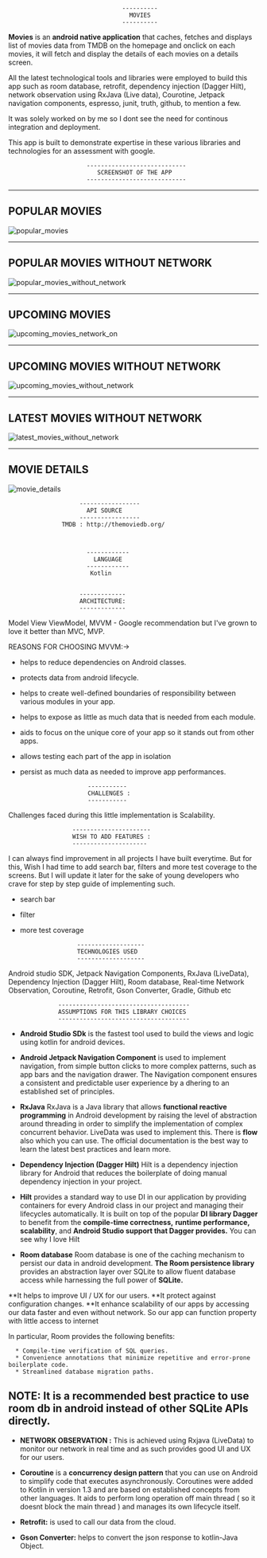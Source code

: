                                     ----------
                                      MOVIES
                                    ----------
                            
**Movies** is an **android native application** that caches, fetches  and displays 
list of movies data from TMDB on the homepage and onclick on each movies,
it will fetch and display the details of each movies on a details screen. 

All the latest technological tools and libraries were employed to build this
app such as  room database, retrofit, dependency injection (Dagger Hilt), 
network observation using RxJava (Live data), Courotine, Jetpack navigation components,
espresso, junit, truth,  github, to mention a few. 

It was solely worked on by me so I 
dont see the need for continous integration and deployment.

This app is built to demonstrate expertise in these various libraries and technologies 
for an assessment with google. 

                          ----------------------------
                             SCREENSHOT OF THE APP
                          ----------------------------

---------------
POPULAR MOVIES
---------------


![popular_movies](https://user-images.githubusercontent.com/54009597/171627234-00db40c5-e23d-413b-880a-3bcb5388bed1.jpeg)


-------------------------------
POPULAR MOVIES WITHOUT NETWORK
-------------------------------


![popular_movies_without_network](https://user-images.githubusercontent.com/54009597/171627430-2a1365e0-72ba-43b4-aa6d-115cda092f93.jpeg)



----------------
UPCOMING MOVIES
----------------


![upcoming_movies_network_on](https://user-images.githubusercontent.com/54009597/171627812-6b13587a-9aa2-43d9-8e86-01568256eb34.jpeg)


-------------------------------
UPCOMING MOVIES WITHOUT NETWORK
-------------------------------


![upcoming_movies_without_network](https://user-images.githubusercontent.com/54009597/171627709-58783e19-3833-4755-8ed8-197781aa51e6.jpeg)

-------------------------------
LATEST MOVIES WITHOUT NETWORK
-------------------------------


![latest_movies_without_network](https://user-images.githubusercontent.com/54009597/171627524-29c6d1e0-aff4-4466-a959-28ecfe3dbf83.jpeg)


--------------
MOVIE DETAILS
--------------


![movie_details](https://user-images.githubusercontent.com/54009597/171627615-c7ef11c1-5178-4c30-aac6-7b8941c59c77.jpeg)

                        -----------------
                          API SOURCE
                        -----------------
                   TMDB : http://themoviedb.org/
                              
                              
                              
                          ------------
                            LANGUAGE 
                          ------------
                           Kotlin


                        -------------
                        ARCHITECTURE: 
                        -------------
Model View ViewModel, MVVM - Google recommendation but I've grown to love it better than MVC, MVP.

REASONS FOR CHOOSING MVVM:-> 
 * helps to reduce dependencies on Android classes.
 * protects data from android lifecycle.
 * helps to create well-defined boundaries of responsibility between various modules in your app.
 * helps to expose as little as much data that is needed from each module.
 * aids to focus on the unique core of your app so it stands out from other apps.
 * allows testing each part of the app in isolation
 * persist as much data as needed to improve app performances.

                          -----------
                          CHALLENGES : 
                          -----------
Challenges faced during this little implementation is Scalability.

                      ----------------------
                      WISH TO ADD FEATURES : 
                      ---------------------
I can always find improvement in all projects I have built everytime. But for this, 
Wish I had time to add search bar, filters  and more test coverage to the screens. But I will update it later
for the sake of young developers who crave for step by step guide of implementing such. 

* search bar
* filter
* more test coverage

                      -------------------
                      TECHNOLOGIES USED
                      -------------------
Android studio SDK, Jetpack Navigation Components, RxJava (LiveData), 
Dependency Injection (Dagger Hilt), Room database, Real-time Network Observation,
Coroutine, Retrofit, Gson Converter, Gradle, Github etc

                  -------------------------------------
                  ASSUMPTIONS FOR THIS LIBRARY CHOICES
                  -------------------------------------
* **Android Studio SDk** is the fastest tool used to build the views and logic using 
kotlin for android devices.

* **Android Jetpack Navigation Component**  is used to implement navigation, from simple 
button clicks to more complex patterns, such as app bars and the navigation drawer.
The Navigation component ensures a consistent and predictable user experience by a
dhering to an established set of principles.

* **RxJava** RxJava is a Java library that allows **functional reactive programming** in 
Android development by raising the level of abstraction around threading in order to
simplify the implementation of complex concurrent behavior. LiveData was used to implement this.
There is **flow** also which you can use. The official documentation is the best way to learn the
latest best practices and learn more.

* **Dependency Injection (Dagger Hilt)** Hilt is a dependency injection library for Android that 
reduces the boilerplate of doing manual dependency injection in your project.

* **Hilt** provides a standard way to use DI in our application by providing containers for every 
Android class in our project and managing their lifecycles automatically. It is built on top 
of the popular **DI library Dagger** to benefit from the **compile-time correctness,** **runtime performance,**
**scalability**, and **Android Studio support that Dagger provides.**
You can see why I love Hilt

* **Room database** Room database is one of the caching mechanism to persist our data in android development.
**The Room persistence library** provides an abstraction layer over SQLite to allow fluent database access
while harnessing the full power of **SQLite.** 

**It helps to improve UI / UX for our users. 
**It protect against configuration changes.
**It enhance scalability of our apps by accessing our data faster and even without network. So our app can 
  function property with little access to internet

In particular, Room provides the following benefits:

      * Compile-time verification of SQL queries.
      * Convenience annotations that minimize repetitive and error-prone boilerplate code.
      * Streamlined database migration paths.
      
NOTE: It is a recommended best practice to use room db in android instead of other SQLite APIs directly.
--------------------------------------------------------------------------------------------------------

* **NETWORK OBSERVATION :** This is achieved using Rxjava (LiveData) to monitor our network in real time and 
as such provides good UI and UX for our users.


* **Coroutine** is a **concurrency design pattern** that you can use on Android to simplify code that executes 
asynchronously. Coroutines were added to Kotlin in version 1.3 and are based on established concepts from
other languages. It aids to perform long operation off main thread ( so it doesnt block the main thread )
and manages its own lifecycle itself.

* **Retrofit:** is used to call our data from the cloud.

* **Gson Converter:** helps to convert the json response to kotlin-Java Object.

